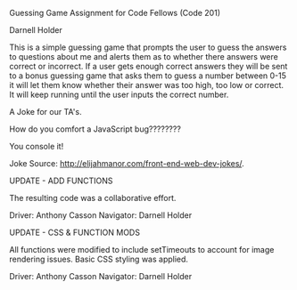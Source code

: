 Guessing Game Assignment for Code Fellows (Code 201)

Darnell Holder

This is a simple guessing game that prompts the user to guess the answers to questions about me and alerts them as to whether there answers were correct or incorrect. If a user gets enough correct answers they will be sent to a bonus guessing game that asks them to guess a number between 0-15 it will let them know whether their answer was too high, too low or correct. It will keep running until the user inputs the correct number.


A Joke for our TA's.

How do you comfort a JavaScript bug????????

You console it!

Joke Source: http://elijahmanor.com/front-end-web-dev-jokes/.

UPDATE - ADD FUNCTIONS

The resulting code was a collaborative effort.

Driver: Anthony Casson
Navigator: Darnell Holder

UPDATE - CSS & FUNCTION MODS

All functions were modified to include setTimeouts to account for image rendering issues. Basic CSS styling was applied.

Driver: Anthony Casson
Navigator: Darnell Holder